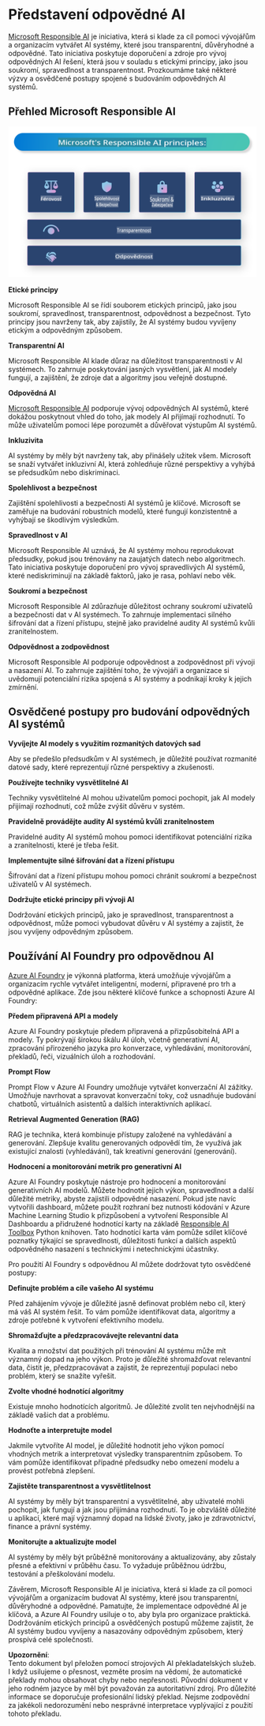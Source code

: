 # **Představení odpovědné AI**

[Microsoft Responsible AI](https://www.microsoft.com/ai/responsible-ai?WT.mc_id=aiml-138114-kinfeylo) je iniciativa, která si klade za cíl pomoci vývojářům a organizacím vytvářet AI systémy, které jsou transparentní, důvěryhodné a odpovědné. Tato iniciativa poskytuje doporučení a zdroje pro vývoj odpovědných AI řešení, která jsou v souladu s etickými principy, jako jsou soukromí, spravedlnost a transparentnost. Prozkoumáme také některé výzvy a osvědčené postupy spojené s budováním odpovědných AI systémů.

## Přehled Microsoft Responsible AI 

![RAIPrinciples](../../../../../translated_images/RAIPrinciples.e40f2a169a854832e885ce2659f3a913cfb393fa59b595ed57cfae9119694eb7.cs.png)

**Etické principy** 

Microsoft Responsible AI se řídí souborem etických principů, jako jsou soukromí, spravedlnost, transparentnost, odpovědnost a bezpečnost. Tyto principy jsou navrženy tak, aby zajistily, že AI systémy budou vyvíjeny etickým a odpovědným způsobem.

**Transparentní AI**

Microsoft Responsible AI klade důraz na důležitost transparentnosti v AI systémech. To zahrnuje poskytování jasných vysvětlení, jak AI modely fungují, a zajištění, že zdroje dat a algoritmy jsou veřejně dostupné.

**Odpovědná AI** 

[Microsoft Responsible AI](https://www.microsoft.com/ai/responsible-ai?WT.mc_id=aiml-138114-kinfeylo) podporuje vývoj odpovědných AI systémů, které dokážou poskytnout vhled do toho, jak modely AI přijímají rozhodnutí. To může uživatelům pomoci lépe porozumět a důvěřovat výstupům AI systémů.

**Inkluzivita** 

AI systémy by měly být navrženy tak, aby přinášely užitek všem. Microsoft se snaží vytvářet inkluzivní AI, která zohledňuje různé perspektivy a vyhýbá se předsudkům nebo diskriminaci.

**Spolehlivost a bezpečnost**

Zajištění spolehlivosti a bezpečnosti AI systémů je klíčové. Microsoft se zaměřuje na budování robustních modelů, které fungují konzistentně a vyhýbají se škodlivým výsledkům.

**Spravedlnost v AI** 

Microsoft Responsible AI uznává, že AI systémy mohou reprodukovat předsudky, pokud jsou trénovány na zaujatých datech nebo algoritmech. Tato iniciativa poskytuje doporučení pro vývoj spravedlivých AI systémů, které nediskriminují na základě faktorů, jako je rasa, pohlaví nebo věk.

**Soukromí a bezpečnost** 

Microsoft Responsible AI zdůrazňuje důležitost ochrany soukromí uživatelů a bezpečnosti dat v AI systémech. To zahrnuje implementaci silného šifrování dat a řízení přístupu, stejně jako pravidelné audity AI systémů kvůli zranitelnostem.

**Odpovědnost a zodpovědnost** 

Microsoft Responsible AI podporuje odpovědnost a zodpovědnost při vývoji a nasazení AI. To zahrnuje zajištění toho, že vývojáři a organizace si uvědomují potenciální rizika spojená s AI systémy a podnikají kroky k jejich zmírnění.

## Osvědčené postupy pro budování odpovědných AI systémů

**Vyvíjejte AI modely s využitím rozmanitých datových sad** 

Aby se předešlo předsudkům v AI systémech, je důležité používat rozmanité datové sady, které reprezentují různé perspektivy a zkušenosti.

**Používejte techniky vysvětlitelné AI** 

Techniky vysvětlitelné AI mohou uživatelům pomoci pochopit, jak AI modely přijímají rozhodnutí, což může zvýšit důvěru v systém.

**Pravidelně provádějte audity AI systémů kvůli zranitelnostem** 

Pravidelné audity AI systémů mohou pomoci identifikovat potenciální rizika a zranitelnosti, které je třeba řešit.

**Implementujte silné šifrování dat a řízení přístupu** 

Šifrování dat a řízení přístupu mohou pomoci chránit soukromí a bezpečnost uživatelů v AI systémech.

**Dodržujte etické principy při vývoji AI** 

Dodržování etických principů, jako je spravedlnost, transparentnost a odpovědnost, může pomoci vybudovat důvěru v AI systémy a zajistit, že jsou vyvíjeny odpovědným způsobem.

## Používání AI Foundry pro odpovědnou AI 

[Azure AI Foundry](https://ai.azure.com?WT.mc_id=aiml-138114-kinfeylo) je výkonná platforma, která umožňuje vývojářům a organizacím rychle vytvářet inteligentní, moderní, připravené pro trh a odpovědné aplikace. Zde jsou některé klíčové funkce a schopnosti Azure AI Foundry:

**Předem připravená API a modely** 

Azure AI Foundry poskytuje předem připravená a přizpůsobitelná API a modely. Ty pokrývají širokou škálu AI úloh, včetně generativní AI, zpracování přirozeného jazyka pro konverzace, vyhledávání, monitorování, překladů, řeči, vizuálních úloh a rozhodování.

**Prompt Flow** 

Prompt Flow v Azure AI Foundry umožňuje vytvářet konverzační AI zážitky. Umožňuje navrhovat a spravovat konverzační toky, což usnadňuje budování chatbotů, virtuálních asistentů a dalších interaktivních aplikací.

**Retrieval Augmented Generation (RAG)** 

RAG je technika, která kombinuje přístupy založené na vyhledávání a generování. Zlepšuje kvalitu generovaných odpovědí tím, že využívá jak existující znalosti (vyhledávání), tak kreativní generování (generování).

**Hodnocení a monitorování metrik pro generativní AI** 

Azure AI Foundry poskytuje nástroje pro hodnocení a monitorování generativních AI modelů. Můžete hodnotit jejich výkon, spravedlnost a další důležité metriky, abyste zajistili odpovědné nasazení. Pokud jste navíc vytvořili dashboard, můžete použít rozhraní bez nutnosti kódování v Azure Machine Learning Studio k přizpůsobení a vytvoření Responsible AI Dashboardu a přidružené hodnotící karty na základě [Responsible AI Toolbox](https://responsibleaitoolbox.ai/?WT.mc_id=aiml-138114-kinfeylo) Python knihoven. Tato hodnotící karta vám pomůže sdílet klíčové poznatky týkající se spravedlnosti, důležitosti funkcí a dalších aspektů odpovědného nasazení s technickými i netechnickými účastníky.

Pro použití AI Foundry s odpovědnou AI můžete dodržovat tyto osvědčené postupy:

**Definujte problém a cíle vašeho AI systému**

Před zahájením vývoje je důležité jasně definovat problém nebo cíl, který má váš AI systém řešit. To vám pomůže identifikovat data, algoritmy a zdroje potřebné k vytvoření efektivního modelu.

**Shromažďujte a předzpracovávejte relevantní data** 

Kvalita a množství dat použitých při trénování AI systému může mít významný dopad na jeho výkon. Proto je důležité shromažďovat relevantní data, čistit je, předzpracovávat a zajistit, že reprezentují populaci nebo problém, který se snažíte vyřešit.

**Zvolte vhodné hodnotící algoritmy** 

Existuje mnoho hodnotících algoritmů. Je důležité zvolit ten nejvhodnější na základě vašich dat a problému.

**Hodnoťte a interpretujte model** 

Jakmile vytvoříte AI model, je důležité hodnotit jeho výkon pomocí vhodných metrik a interpretovat výsledky transparentním způsobem. To vám pomůže identifikovat případné předsudky nebo omezení modelu a provést potřebná zlepšení.

**Zajistěte transparentnost a vysvětlitelnost** 

AI systémy by měly být transparentní a vysvětlitelné, aby uživatelé mohli pochopit, jak fungují a jak jsou přijímána rozhodnutí. To je obzvláště důležité u aplikací, které mají významný dopad na lidské životy, jako je zdravotnictví, finance a právní systémy.

**Monitorujte a aktualizujte model** 

AI systémy by měly být průběžně monitorovány a aktualizovány, aby zůstaly přesné a efektivní v průběhu času. To vyžaduje průběžnou údržbu, testování a přeškolování modelu.

Závěrem, Microsoft Responsible AI je iniciativa, která si klade za cíl pomoci vývojářům a organizacím budovat AI systémy, které jsou transparentní, důvěryhodné a odpovědné. Pamatujte, že implementace odpovědné AI je klíčová, a Azure AI Foundry usiluje o to, aby byla pro organizace praktická. Dodržováním etických principů a osvědčených postupů můžeme zajistit, že AI systémy budou vyvíjeny a nasazovány odpovědným způsobem, který prospívá celé společnosti.

**Upozornění**:  
Tento dokument byl přeložen pomocí strojových AI překladatelských služeb. I když usilujeme o přesnost, vezměte prosím na vědomí, že automatické překlady mohou obsahovat chyby nebo nepřesnosti. Původní dokument v jeho rodném jazyce by měl být považován za autoritativní zdroj. Pro důležité informace se doporučuje profesionální lidský překlad. Nejsme zodpovědní za jakékoli nedorozumění nebo nesprávné interpretace vyplývající z použití tohoto překladu.